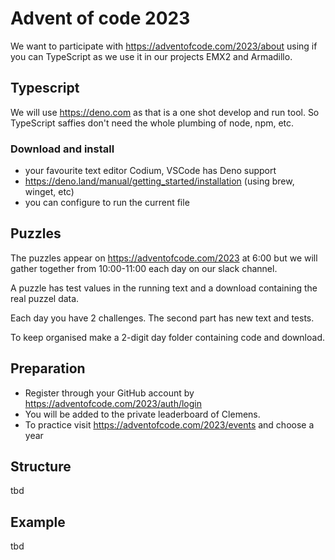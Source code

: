 # Advent of code 2023

We want to participate with https://adventofcode.com/2023/about using if you can TypeScript as we use it in our projects EMX2 and Armadillo.

## Typescript

We will use https://deno.com as that is a one shot develop and run tool. So TypeScript saffies don't need the whole plumbing of node, npm, etc.

### Download and install

- your favourite text editor Codium, VSCode has Deno support
- https://deno.land/manual/getting_started/installation (using brew, winget, etc)
- you can configure to run the current file

## Puzzles

The puzzles appear on https://adventofcode.com/2023 at 6:00 but we will gather together from 10:00-11:00 each day on our slack channel.

A puzzle has test values in the running text and a download containing the real puzzel data.

Each day you have 2 challenges. The second part has new text and tests.

To keep organised make a 2-digit day folder containing code and download.


## Preparation

- Register through your GitHub account by https://adventofcode.com/2023/auth/login
- You will be added to the private leaderboard of Clemens.
- To practice visit https://adventofcode.com/2023/events and choose a year

## Structure

tbd

## Example

tbd
